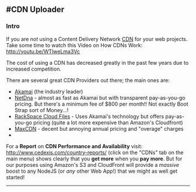 #CDN Uploader
---

### Intro

If you are *not* using a Content Delivery Network 
[CDN](http://en.wikipedia.org/wiki/Content_delivery_network) 
for your web projects. Take some time to watch this Video on 
How CDNs Work: http://youtu.be/WTlweLma3Vc

The cost of using a CDN has decreased greatly in the past few years due to increased competition.

There are several great CDN Providers out there; the main ones are:

- [Akamai](http://www.akamai.com) (the industry leader) 
- [NetDna](http://www.netdna.com/pricing/) - almost as fast as Akamai but with transparent pay-as-you-go pricing. But there's a minimum fee of $800 per month!! Not exactly Boot Strap sort of Money...!
- [RackSpace Cloud Files](http://www.rackspace.co.uk/cloud-files/) - Uses Akamai's technology but offers pay-as-you-go pricing (quite a lot more expensive than Amazon's Cloudfront)
- [MaxCDN](http://www.maxcdn.com/pricing) - decent but annoying annual pricing and "overage" charges
- 

For a **Report** on **CDN Performance and Availability** visit: http://www.cedexis.com/country-reports/ (click on the "CDNs" tab on the main menu) shows clearly that you **get more** when you **pay more**. But for our purposes using Amazon's S3 and CloudFront will provide a *massive* boost to any NodeJS (or *any* other Web App!) that we might as well get started!

---

